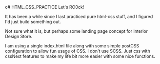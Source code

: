 c# HTML_CSS_PRACTICE Let's RO0ck!

It has been a while since I last practiced pure html-css stuff, and I figured I'd just build something out.

Not sure what it is, but perhaps some landing page concept for Interior Design Store.

I am using a single index.html file along with some simple postCSS configuration to allow fun usage of CSS.
I don't use SCSS. Just css with cssNext features to make my life bit more easier with some nice functions.
